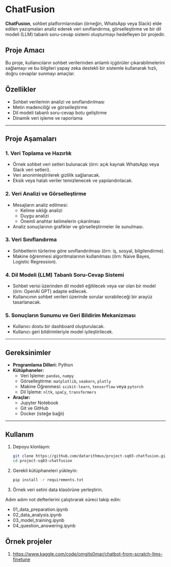 # ChatFusion  

**ChatFusion**, sohbet platformlarından (örneğin, WhatsApp veya Slack) elde edilen yazışmaları analiz ederek veri sınıflandırma, görselleştirme ve bir dil modeli (LLM) tabanlı soru-cevap sistemi oluşturmayı hedefleyen bir projedir.  

## Proje Amacı  
Bu proje, kullanıcıların sohbet verilerinden anlamlı içgörüler çıkarabilmelerini sağlamayı ve bu bilgileri yapay zeka destekli bir sistemle kullanarak hızlı, doğru cevaplar sunmayı amaçlar.  

## Özellikler  
- Sohbet verilerinin analizi ve sınıflandırılması  
- Metin madenciliği ve görselleştirme  
- Dil modeli tabanlı soru-cevap botu geliştirme  
- Dinamik veri işleme ve raporlama  

---

## Proje Aşamaları  

### 1. **Veri Toplama ve Hazırlık**  
- Örnek sohbet veri setleri bulunacak (örn: açık kaynak WhatsApp veya Slack veri setleri).  
- Veri anonimleştirilerek gizlilik sağlanacak.  
- Eksik veya hatalı veriler temizlenecek ve yapılandırılacak.  

### 2. **Veri Analizi ve Görselleştirme**  
- Mesajların analiz edilmesi:  
  - Kelime sıklığı analizi  
  - Duygu analizi  
  - Önemli anahtar kelimelerin çıkarılması  
- Analiz sonuçlarının grafikler ve görselleştirmeler ile sunulması.  

### 3. **Veri Sınıflandırma**  
- Sohbetlerin türlerine göre sınıflandırılması (örn: iş, sosyal, bilgilendirme).  
- Makine öğrenmesi algoritmalarının kullanılması (örn: Naive Bayes, Logistic Regression).  

### 4. **Dil Modeli (LLM) Tabanlı Soru-Cevap Sistemi**  
- Sohbet verisi üzerinden dil modeli eğitilecek veya var olan bir model (örn: OpenAI GPT) adapte edilecek.  
- Kullanıcının sohbet verileri üzerinde sorular sorabileceği bir arayüz tasarlanacak.  

### 5. **Sonuçların Sunumu ve Geri Bildirim Mekanizması**  
- Kullanıcı dostu bir dashboard oluşturulacak.  
- Kullanıcı geri bildirimleriyle model iyileştirilecek.  

---

## Gereksinimler  
- **Programlama Dilleri:** Python  
- **Kütüphaneler:**  
  - Veri İşleme: `pandas`, `numpy`  
  - Görselleştirme: `matplotlib`, `seaborn`, `plotly`  
  - Makine Öğrenmesi: `scikit-learn`, `tensorflow` veya `pytorch`  
  - Dil İşleme: `nltk`, `spaCy`, `transformers`  
- **Araçlar:**  
  - Jupyter Notebook  
  - Git ve GitHub  
  - Docker (isteğe bağlı)  

---

## Kullanım  
1. Depoyu klonlayın:  
   ```bash
   git clone https://github.com/datarithmus/project-sq03-chatfusion.git
   cd project-sq03-chatfusion

2. Gerekli kütüphaneleri yükleyin:
    ```bash
    pip install -r requirements.txt

3. Örnek veri setini data klasörüne yerleştirin.

  Adım adım not defterlerini çalıştırarak süreci takip edin:
  - 01_data_preparation.ipynb
  - 02_data_analysis.ipynb
  - 03_model_training.ipynb
  - 04_question_answering.ipynb


## Örnek projeler  
1. https://www.kaggle.com/code/omgits0mar/chatbot-from-scratch-llms-finetune
